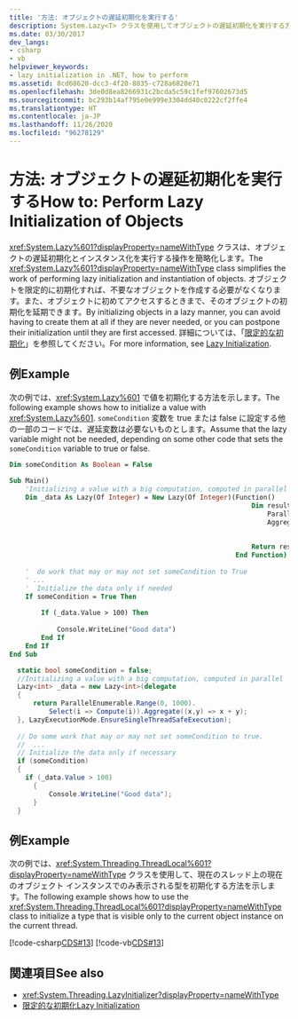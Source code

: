 ```yaml
---
title: '方法: オブジェクトの遅延初期化を実行する'
description: System.Lazy<T> クラスを使用してオブジェクトの遅延初期化を実行する方法をご覧ください。 遅延初期化は、不要なオブジェクトが作成されないことを意味します。
ms.date: 03/30/2017
dev_langs:
- csharp
- vb
helpviewer_keywords:
- lazy initialization in .NET, how to perform
ms.assetid: 8cd68620-dcc3-4f20-8835-c728a6820e71
ms.openlocfilehash: 3de0d8ea8266931c2bcda5c59c1fef97602673d5
ms.sourcegitcommit: bc293b14af795e0e999e3304dd40c0222cf2ffe4
ms.translationtype: HT
ms.contentlocale: ja-JP
ms.lasthandoff: 11/26/2020
ms.locfileid: "96278129"
---
```

# <a name="how-to-perform-lazy-initialization-of-objects"></a><span data-ttu-id="46928-104">方法: オブジェクトの遅延初期化を実行する</span><span class="sxs-lookup"><span data-stu-id="46928-104">How to: Perform Lazy Initialization of Objects</span></span>

<span data-ttu-id="46928-105"><xref:System.Lazy%601?displayProperty=nameWithType> クラスは、オブジェクトの遅延初期化とインスタンス化を実行する操作を簡略化します。</span><span class="sxs-lookup"><span data-stu-id="46928-105">The <xref:System.Lazy%601?displayProperty=nameWithType> class simplifies the work of performing lazy initialization and instantiation of objects.</span></span> <span data-ttu-id="46928-106">オブジェクトを限定的に初期化すれば、不要なオブジェクトを作成する必要がなくなります。また、オブジェクトに初めてアクセスするときまで、そのオブジェクトの初期化を延期できます。</span><span class="sxs-lookup"><span data-stu-id="46928-106">By initializing objects in a lazy manner, you can avoid having to create them at all if they are never needed, or you can postpone their initialization until they are first accessed.</span></span> <span data-ttu-id="46928-107">詳細については、「[限定的な初期化](lazy-initialization.md)」を参照してください。</span><span class="sxs-lookup"><span data-stu-id="46928-107">For more information, see [Lazy Initialization](lazy-initialization.md).</span></span>  
  
## <a name="example"></a><span data-ttu-id="46928-108">例</span><span class="sxs-lookup"><span data-stu-id="46928-108">Example</span></span>  

 <span data-ttu-id="46928-109">次の例では、<xref:System.Lazy%601> で値を初期化する方法を示します。</span><span class="sxs-lookup"><span data-stu-id="46928-109">The following example shows how to initialize a value with <xref:System.Lazy%601>.</span></span> <span data-ttu-id="46928-110">`someCondition` 変数を true または false に設定する他の一部のコードでは、遅延変数は必要ないものとします。</span><span class="sxs-lookup"><span data-stu-id="46928-110">Assume that the lazy variable might not be needed, depending on some other code that sets the `someCondition` variable to true or false.</span></span>  
  
```vb  
Dim someCondition As Boolean = False  
  
Sub Main()  
    'Initializing a value with a big computation, computed in parallel  
    Dim _data As Lazy(Of Integer) = New Lazy(Of Integer)(Function()  
                                                             Dim result =  
                                                                 ParallelEnumerable.Range(0, 1000).  
                                                                 Aggregate(Function(x, y)  
                                                                               Return x + y  
                                                                           End Function)  
                                                             Return result  
                                                         End Function)  
  
    '  do work that may or may not set someCondition to True  
    ' ...  
    '  Initialize the data only if needed  
    If someCondition = True Then  
  
        If (_data.Value > 100) Then  
  
            Console.WriteLine("Good data")  
        End If  
    End If  
End Sub  
```  
  
```csharp  
  static bool someCondition = false;
  //Initializing a value with a big computation, computed in parallel  
  Lazy<int> _data = new Lazy<int>(delegate  
  {  
      return ParallelEnumerable.Range(0, 1000).  
          Select(i => Compute(i)).Aggregate((x,y) => x + y);  
  }, LazyExecutionMode.EnsureSingleThreadSafeExecution);  
  
  // Do some work that may or may not set someCondition to true.  
  //  ...  
  // Initialize the data only if necessary  
  if (someCondition)  
  {  
    if (_data.Value > 100)  
      {  
          Console.WriteLine("Good data");  
      }  
  }  
```  
  
## <a name="example"></a><span data-ttu-id="46928-111">例</span><span class="sxs-lookup"><span data-stu-id="46928-111">Example</span></span>  

 <span data-ttu-id="46928-112">次の例では、<xref:System.Threading.ThreadLocal%601?displayProperty=nameWithType> クラスを使用して、現在のスレッド上の現在のオブジェクト インスタンスでのみ表示される型を初期化する方法を示します。</span><span class="sxs-lookup"><span data-stu-id="46928-112">The following example shows how to use the <xref:System.Threading.ThreadLocal%601?displayProperty=nameWithType> class to initialize a type that is visible only to the current object instance on the current thread.</span></span>  
  
 [!code-csharp[CDS#13](../../../samples/snippets/csharp/VS_Snippets_Misc/cds/cs/cds2.cs#13)]
 [!code-vb[CDS#13](../../../samples/snippets/visualbasic/VS_Snippets_Misc/cds/vb/lazyhowto.vb#13)]  
  
## <a name="see-also"></a><span data-ttu-id="46928-113">関連項目</span><span class="sxs-lookup"><span data-stu-id="46928-113">See also</span></span>

- <xref:System.Threading.LazyInitializer?displayProperty=nameWithType>
- [<span data-ttu-id="46928-114">限定的な初期化</span><span class="sxs-lookup"><span data-stu-id="46928-114">Lazy Initialization</span></span>](lazy-initialization.md)
